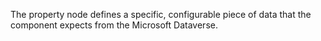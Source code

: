 The property node defines a specific, configurable piece of data that the component expects from the Microsoft Dataverse.

